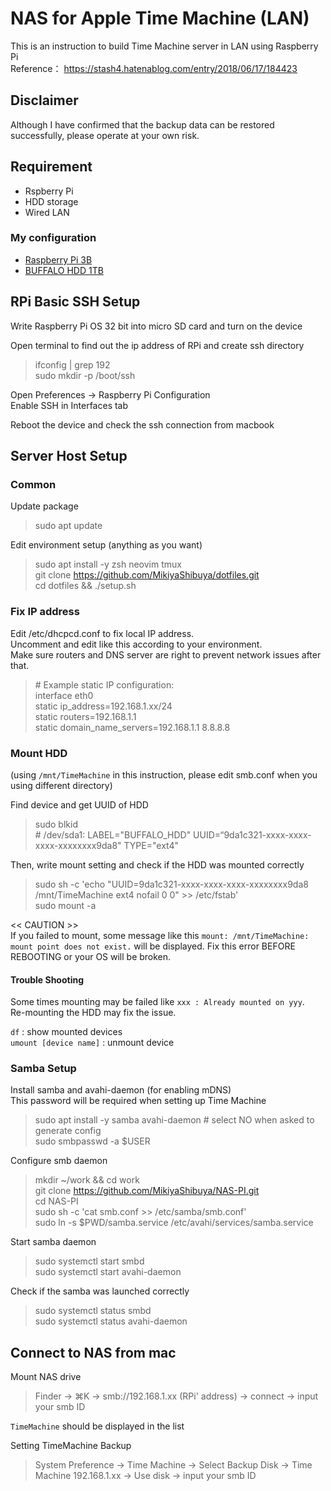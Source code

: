 # NAS for Apple Time Machine (LAN)
This is an instruction to build Time Machine server in LAN using Raspberry Pi  
Reference： https://stash4.hatenablog.com/entry/2018/06/17/184423

## Disclaimer
Although I have confirmed that the backup data can be restored successfully, please operate at your own risk.

## Requirement

- Rspberry Pi
- HDD storage
- Wired LAN

### My configuration

- [Raspberry Pi 3B](https://www.amazon.co.jp/gp/product/B087R57WJX/ref=ox_sc_act_title_1?smid=A2LEO3SQFLYI2F&psc=1)
- [BUFFALO HDD 1TB](https://www.amazon.co.jp/gp/product/B07D795SV5/ref=ox_sc_act_title_1?smid=AN1VRQENFRJN5&psc=1)

## RPi Basic SSH Setup

Write Raspberry Pi OS 32 bit into micro SD card and turn on the device

Open terminal to find out the ip address of RPi and create ssh directory
> ifconfig | grep 192  
> sudo mkdir -p /boot/ssh

Open Preferences -> Raspberry Pi Configuration  
Enable SSH in Interfaces tab

Reboot the device and check the ssh connection from macbook

## Server Host Setup

### Common

Update package
> sudo apt update

Edit environment setup (anything as you want)
> sudo apt install -y zsh neovim tmux  
> git clone https://github.com/MikiyaShibuya/dotfiles.git  
> cd dotfiles && ./setup.sh

### Fix IP address

Edit /etc/dhcpcd.conf to fix local IP address.  
Uncomment and edit like this according to your environment.  
Make sure routers and DNS server are right to prevent network issues after that.
> \# Example static IP configuration:  
> interface eth0  
> static ip_address=192.168.1.xx/24  
> static routers=192.168.1.1  
> static domain_name_servers=192.168.1.1 8.8.8.8  


### Mount HDD

(using `/mnt/TimeMachine` in this instruction, please edit smb.conf when you using different directory)

Find device and get UUID of HDD
> sudo blkid  
> \# /dev/sda1: LABEL="BUFFALO_HDD" UUID=“9da1c321-xxxx-xxxx-xxxx-xxxxxxxx9da8" TYPE="ext4"

Then, write mount setting and check if the HDD was mounted correctly
> sudo sh -c 'echo "UUID=9da1c321-xxxx-xxxx-xxxx-xxxxxxxx9da8 /mnt/TimeMachine ext4 nofail 0 0" >> /etc/fstab'  
> sudo mount -a

<< CAUTION >>  
If you failed to mount, some message like this
`mount: /mnt/TimeMachine: mount point does not exist.`
will be displayed.
Fix this error BEFORE REBOOTING or your OS will be broken.


#### Trouble Shooting

Some times mounting may be failed like `xxx : Already mounted on yyy`.  
Re-mounting the HDD may fix the issue.

`df` : show mounted devices  
`umount [device name]` : unmount device

### Samba Setup

Install samba and avahi-daemon (for enabling mDNS)  
This password will be required when setting up Time Machine
> sudo apt install -y samba avahi-daemon \# select NO when asked to generate config  
> sudo smbpasswd -a $USER

Configure smb daemon
> mkdir ~/work && cd work  
> git clone https://github.com/MikiyaShibuya/NAS-PI.git  
> cd NAS-PI  
> sudo sh -c 'cat smb.conf >> /etc/samba/smb.conf'  
> sudo ln -s $PWD/samba.service /etc/avahi/services/samba.service  

Start samba daemon
> sudo systemctl start smbd  
> sudo systemctl start avahi-daemon

Check if the samba was launched correctly
> sudo systemctl status smbd  
> sudo systemctl status avahi-daemon


## Connect to NAS from mac

Mount NAS drive
> Finder → ⌘K → smb://192.168.1.xx (RPi' address) → connect → input your smb ID  

`TimeMachine` should be displayed in the list

Setting TimeMachine Backup  
> System Preference → Time Machine → Select Backup Disk → Time Machine 192.168.1.xx → Use disk → input your smb ID

